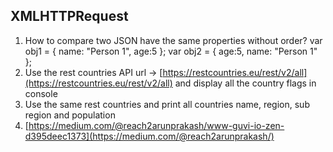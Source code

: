 ## XMLHTTPRequest

1. How to compare two JSON have the same properties without order?
var obj1 = { name: "Person 1", age:5 };
var obj2 = { age:5, name: "Person 1" };
2. Use the rest countries API url -> [https://restcountries.eu/rest/v2/all](https://restcountries.eu/rest/v2/all) and display all the country flags in console
3. Use the same rest countries and print all countries name, region, sub region and population
4. [https://medium.com/@reach2arunprakash/www-guvi-io-zen-d395deec1373](https://medium.com/@reach2arunprakash/)
